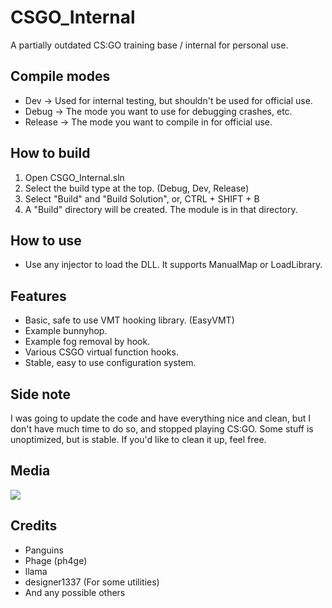 # CSGO_Internal
A partially outdated CS:GO training base / internal for personal use.

## Compile modes
- Dev -> Used for internal testing, but shouldn't be used for official use.
- Debug -> The mode you want to use for debugging crashes, etc.
- Release -> The mode you want to compile in for official use.

## How to build
1. Open CSGO_Internal.sln
2. Select the build type at the top. (Debug, Dev, Release)
3. Select "Build" and "Build Solution", or, CTRL + SHIFT + B
4. A "Build" directory will be created. The module is in that directory.

## How to use
- Use any injector to load the DLL. It supports ManualMap or LoadLibrary.

## Features
- Basic, safe to use VMT hooking library. (EasyVMT)
- Example bunnyhop.
- Example fog removal by hook.
- Various CSGO virtual function hooks.
- Stable, easy to use configuration system.

## Side note
I was going to update the code and have everything nice and clean, but I don't have much time to do so, and stopped playing CS:GO. Some stuff is unoptimized, but is stable. If you'd like to clean it up, feel free.

## Media
<img src="https://i.imgur.com/rGYKXVi.png"/>

## Credits
- Panguins
- Phage (ph4ge)
- llama
- designer1337 (For some utilities)
- And any possible others
